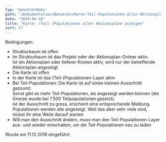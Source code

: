 ```yaml
---
typ: 'benutzerDoku'
path: "/Dokumentation/Benutzer/Karte-Teil-Populationen-aller-Aktionsplaene-anzeigen"
date: "2019-04-18"
title: "Karte: (Teil-)Populationen aller Aktionspläne anzeigen"
sort: 17
---
```


Bedingungen:
* Strukturbaum ist offen
* Im Strukturbaum ist das Projekt oder der Aktionsplan-Ordner aktiv.<br/>
  Ist ein Aktionsplan oder tieferer Knoten aktiv, wird nur der betreffende Aktionsplan angezeigt
* Die Karte ist offen
* In der Karte ist das (Teil-)Populationen-Layer aktiv
* Bei Teil-Populationen: Die Karte ist auf einen kleinen Ausschnitt gezoomt.<br/>
  Sonst gibt es mehr Teil-Populationen, als angezeigt werden können (die Grenze wurde bei 1'500 Teilpopulationen gesetzt).<br/>
  Ist der Ausschnitt zu gross, erscheint eine entsprechende Meldung.<br/>
  Populationen werden alle angezeigt. Weil das aber sehr viele sind, müsst ihr eine Weile darauf warten
* Will man den Ausschnitt ändern, muss man den Teil-Populationen-Layer aus- und wieder einschalten, um die Teil-Populationen neu zu laden

Wurde am 11.12.2018 eingeführt.